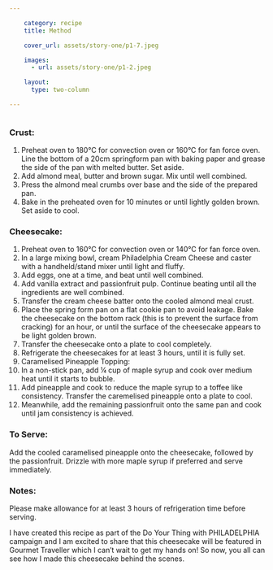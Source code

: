 ```yaml
---

    category: recipe
    title: Method

    cover_url: assets/story-one/p1-7.jpeg

    images:
      - url: assets/story-one/p1-2.jpeg

    layout:
      type: two-column

---
```


<img data-media-id="images:1">

### Crust:

1. Preheat oven to 180°C for convection oven or 160°C for fan force oven. Line the bottom of a 20cm springform pan with baking paper and grease the side of the pan with melted butter. Set aside.
2. Add almond meal, butter and brown sugar. Mix until well combined.
3. Press the almond meal crumbs over base and the side of the prepared pan.
4. Bake in the preheated oven for 10 minutes or until lightly golden brown. Set aside to cool.

### Cheesecake:

1. Preheat oven to 160°C for convection oven or 140°C for fan force oven.
2. In a large mixing bowl, cream Philadelphia Cream Cheese and caster with a handheld/stand mixer until light and fluffy.
3. Add eggs, one at a time, and beat until well combined.
4. Add vanilla extract and passionfruit pulp. Continue beating until all the ingredients are well combined.
5. Transfer the cream cheese batter onto the cooled almond meal crust.
6. Place the spring form pan on a flat cookie pan to avoid leakage. Bake the cheesecake on the bottom rack (this is to prevent the surface from cracking) for an hour, or until the surface of the cheesecake appears to be light golden brown.
7. Transfer the cheesecake onto a plate to cool completely.
8. Refrigerate the cheesecakes for at least 3 hours, until it is fully set.
9. Caramelised Pineapple Topping:
10. In a non-stick pan, add ¼ cup of maple syrup and cook over medium heat until it starts to bubble.
11. Add pineapple and cook to reduce the maple syrup to a toffee like consistency. Transfer the caremelised pineapple onto a plate to cool.
12. Meanwhile, add the remaining passionfruit onto the same pan and cook until jam consistency is achieved.

### To Serve:

Add the cooled caramelised pineapple onto the cheesecake, followed by the passionfruit. Drizzle with more maple syrup if preferred and serve immediately.

### Notes:

Please make allowance for at least 3 hours of refrigeration time before serving.

I have created this recipe as part of the Do Your Thing with PHILADELPHIA campaign and I am excited to share that this cheesecake will be featured in Gourmet Traveller which I can’t wait to get my hands on! So now, you all can see how I made this cheesecake behind the scenes.
